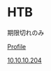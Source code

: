 # HTB

期限切れのみ

[Profile](https://www.hackthebox.eu/profile/306940)

[10.10.10.204](https://www.evernote.com/shard/s605/sh/ae20af9b-17f0-448a-4d4b-ba225b1f7d83/4845b0e3c0c967d603469c41eb1604df)
